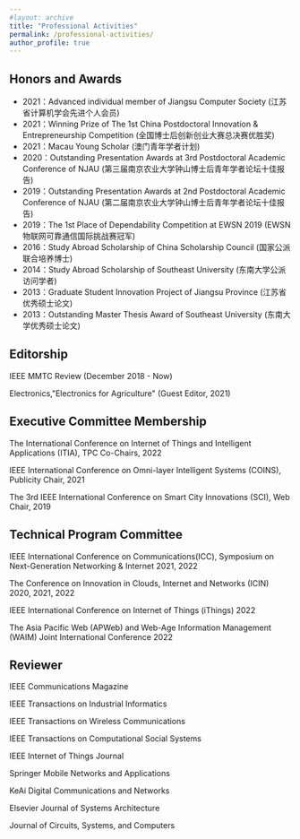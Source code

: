 ```yaml
---
#layout: archive
title: "Professional Activities"
permalink: /professional-activities/
author_profile: true
---
```

 
Honors and Awards
------
* 2021：Advanced individual member of Jiangsu Computer Society (江苏省计算机学会先进个人会员)
* 2021：Winning Prize of The 1st China Postdoctoral Innovation & Entrepreneurship Competition (全国博士后创新创业大赛总决赛优胜奖)
* 2021：Macau Young Scholar (澳门青年学者计划)
* 2020：Outstanding Presentation Awards at 3rd Postdoctoral Academic Conference of NJAU (第三届南京农业大学钟山博士后青年学者论坛十佳报告)
* 2019：Outstanding Presentation Awards at 2nd Postdoctoral Academic Conference of NJAU (第二届南京农业大学钟山博士后青年学者论坛十佳报告)
* 2019：The 1st Place of Dependability Competition at EWSN 2019 (EWSN物联网可靠通信国际挑战赛冠军)
* 2016：Study Abroad Scholarship of China Scholarship Council (国家公派联合培养博士)
* 2014：Study Abroad Scholarship of Southeast University (东南大学公派访问学者)
* 2013：Graduate Student Innovation Project of Jiangsu Province (江苏省优秀硕士论文)
* 2013：Outstanding Master Thesis Award of Southeast University (东南大学优秀硕士论文)
 


Editorship
------
IEEE MMTC Review (December 2018 - Now)

Electronics,"Electronics for Agriculture" (Guest Editor, 2021)



Executive Committee Membership
------
The International Conference on Internet of Things and Intelligent Applications (ITIA), TPC Co-Chairs, 2022

IEEE International Conference on Omni-layer Intelligent Systems (COINS), Publicity Chair, 2021

The 3rd IEEE International Conference on Smart City Innovations (SCI), Web Chair, 2019

Technical Program Committee
------
IEEE International Conference on Communications(ICC), Symposium on Next-Generation Networking & Internet 2021, 2022

The Conference on Innovation in Clouds, Internet and Networks (ICIN) 2020, 2021, 2022

IEEE International Conference on Internet of Things (iThings) 2022

 The Asia Pacific Web (APWeb) and Web-Age Information Management (WAIM) Joint International Conference 2022

Reviewer
------
IEEE Communications Magazine

IEEE Transactions on Industrial Informatics

IEEE Transactions on Wireless Communications

IEEE Transactions on Computational Social Systems

IEEE Internet of Things Journal

Springer Mobile Networks and Applications

KeAi Digital Communications and Networks

Elsevier Journal of Systems Architecture

Journal of Circuits, Systems, and Computers


